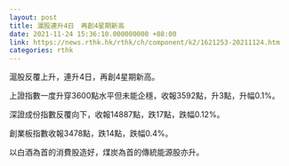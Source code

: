 ```yaml
---
layout: post
title: 滬股連升4日　再創4星期新高
date: 2021-11-24 15:36:10.000000000 +08:00
link: https://news.rthk.hk/rthk/ch/component/k2/1621253-20211124.htm
categories: rthk
---
```


滬股反覆上升，連升4日，再創4星期新高。

上證指數一度升穿3600點水平但未能企穩，收報3592點，升3點，升幅0.1%。

深證成份指數反覆向下，收報14887點，跌17點，跌幅0.12%。

創業板指數收報3478點，跌14點，跌幅0.4%。

以白酒為首的消費股造好，煤炭為首的傳統能源股亦升。
